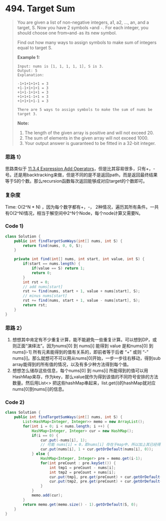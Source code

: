 # 494. Target Sum

> You are given a list of non-negative integers, a1, a2, ..., an, and a target, S. Now you have 2 symbols `+`and `-`. For each integer, you should choose one from`+`and`-`as its new symbol.
>
> Find out how many ways to assign symbols to make sum of integers equal to target S.
>
> **Example 1:**
>
> ```
> Input: nums is [1, 1, 1, 1, 1], S is 3. 
> Output: 5
> Explanation: 
>
> -1+1+1+1+1 = 3
> +1-1+1+1+1 = 3
> +1+1-1+1+1 = 3
> +1+1+1-1+1 = 3
> +1+1+1+1-1 = 3
>
> There are 5 ways to assign symbols to make the sum of nums be target 3.
> ```
>
> **Note:**
>
> 1. The length of the given array is positive and will not exceed 20.
> 2. The sum of elements in the given array will not exceed 1000.
> 3. Your output answer is guaranteed to be fitted in a 32-bit integer.

### 思路 1）

思路类似于 [11.3.4 Expression Add Operators](/1134-expression-add-operators.md)，但是比其容易很多，只有+，- 号。还是用backtracking来做，但是不同的是不是返回path，而是返回最终结果等于S的个数。那么recursion函数每次返回能够成对应target的个数即可。

### 复杂度

Time: O\(2^N \* N\) ，因为每个数字都有+，-， 2种情况，遍历其所有条件。一共有O\(2^N\)情况，相当于解空间中2^N个Node，每个node计算又需要N。

### Code 1\)

```java
class Solution {
    public int findTargetSumWays(int[] nums, int S) {
        return find(nums, 0, 0, S);
    }

    private int find(int[] nums, int start, int value, int S) {
        if(start == nums.length) {
            if(value == S) return 1;
            return 0;
        }
        int rst = 0;
        // add nums[start]
        rst += find(nums, start + 1, value + nums[start], S);
        // minus nums[start]
        rst += find(nums, start + 1, value - nums[start], S);
        return rst;
    }
}
```

### 思路 2）

1. 想想其中肯定有不少重复计算，能不能避免一些重复计算。可以想到DP，或则正面“演绎法”。因为nums\[0\] 到 nums\[i\] 能得到 value 是和nums\[0\] 到nums\[i-1\] 所有元素能得到的值有关系的，即前者等于后者 “+” 或则 “-” nums\[i\]。那么就想可不可以用从nums\[0\]开始，一步一步往右移动，得到sub array能得到的所有值的情况，以及有多少种方法得到每个值。
2. 想想怎么储存这些信息，每个nums\[0\] 到 nums\[i\] 所能得到的值可以用HashMap来存，作为key，那么value就作为得到该值的不同符号安排的方法数量。然后用List&lt;&gt; 把这些hashMap串起来，list.get\(i\)的hashMap就对应 nums\[0\]到nums\[i\]的信息。

### Code 2\)

```java
class Solution {
    public int findTargetSumWays(int[] nums, int S) {
        List<HashMap<Integer, Integer>> memo = new ArrayList();
        for(int i = 0; i < nums.length; i ++) {
            HashMap<Integer, Integer> cur = new HashMap();
            if(i == 0) {
                cur.put(-nums[i], 1);
                // 可能 nums[i] = 0，即nums[i] 存在于map中，所以加上其已经得知的构成的符号安排方法数量
                cur.put(nums[i], 1 + cur.getOrDefault(nums[i], 0));
            } else {
                HashMap<Integer, Integer> pre = memo.get(i-1);
                for(int preCount : pre.keySet()) {
                    int tmp1 = preCount - nums[i];
                    int tmp2 = preCount + nums[i];
                    cur.put(tmp1, pre.get(preCount) + cur.getOrDefault(tmp1, 0));
                    cur.put(tmp2, pre.get(preCount) + cur.getOrDefault(tmp2, 0));
                }
            }
            memo.add(cur);
        }
        return memo.get(memo.size() - 1).getOrDefault(S, 0);
    }
}
```





